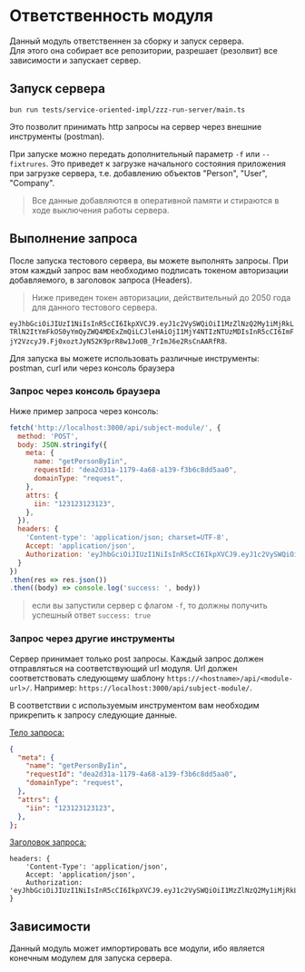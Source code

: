 # Ответственность модуля

Данный модуль ответственнен за сборку и запуск сервера.  
Для этого она собирает все репозитории, разрешает (резолвит) все зависимости и запускает сервер.

## Запуск сервера
`bun run tests/service-oriented-impl/zzz-run-server/main.ts`

Это позволит принимать http запросы на сервер через внешние инструменты (postman).

При запускe можно передать дополнительный параметр `-f` или `--fixtrures`. Это приведет к загрузке начального состояния приложения при загрузке сервера, т.е. добавлению объектов "Person", "User", "Company".

> Все данные добавляются в оперативной памяти и стираются в ходе выключения работы сервера.

## Выполнение запроса

После запуска тестового сервера, вы можете выполнять запросы. При этом каждый запрос вам необходимо подписать токеном авторизации добавляемого, в заголовок запроса (Headers).  
> Ниже приведен токен авторизации, действительный до 2050 года для данного тестового сервера.  

`eyJhbGciOiJIUzI1NiIsInR5cCI6IkpXVCJ9.eyJ1c2VySWQiOiI1MzZlNzQ2My1iMjRkLTRlN2ItYmFkOS0yYmQyZWQ4MDExZmQiLCJleHAiOjI1MjY4NTIzNTUzMDIsInR5cCI6ImFjY2VzcyJ9.Fj0xoztJyN52K9prR8w1Jo0B_7rImJ6e2RsCnAARfR8`.

Для запуска вы можете использовать различные инструменты: postman, curl или через консоль браузера

### Запрос через консоль браузера
Ниже пример запроса через консоль:
```js
fetch('http://localhost:3000/api/subject-module/', {
  method: 'POST',
  body: JSON.stringify({
    meta: {
      name: "getPersonByIin",
      requestId: "dea2d31a-1179-4a68-a139-f3b6c8dd5aa0",
      domainType: "request",
    },
    attrs: {
      iin: "123123123123",
    },
  }),
  headers: {
    'Content-type': 'application/json; charset=UTF-8',
    Accept: 'application/json',
    Authorization: 'eyJhbGciOiJIUzI1NiIsInR5cCI6IkpXVCJ9.eyJ1c2VySWQiOiI1MzZlNzQ2My1iMjRkLTRlN2ItYmFkOS0yYmQyZWQ4MDExZmQiLCJleHAiOjI1MjY4NTIzNTUzMDIsInR5cCI6ImFjY2VzcyJ9.Fj0xoztJyN52K9prR8w1Jo0B_7rImJ6e2RsCnAARfR8',
  }
})
.then(res => res.json())
.then((body) => console.log('success: ', body))
```
> если вы запустили сервер с флагом `-f`, то должны получить успешный ответ `success: true`

### Запрос через другие инструменты
Сервер принимает только post запросы. Каждый запрос должен отправляться на соответствующий url модуля. Url должен соответствовать следующему шаблону `https://<hostname>/api/<module-url>/`. Например: `https://localhost:3000/api/subject-module/`.  

В соответствии с используемым инструментом вам необходим прикрепить к запросу следующие данные.

<u>Тело запроса:</u>
```json
{
  "meta": {
    "name": "getPersonByIin",
    "requestId": "dea2d31a-1179-4a68-a139-f3b6c8dd5aa0",
    "domainType": "request",
  },
  "attrs": {
    "iin": "123123123123",
  },
};
```


<u>Заголовок запроса:</u>
```
headers: {
    'Content-Type': 'application/json',
    Accept: 'application/json',
    Authorization: 'eyJhbGciOiJIUzI1NiIsInR5cCI6IkpXVCJ9.eyJ1c2VySWQiOiI1MzZlNzQ2My1iMjRkLTRlN2ItYmFkOS0yYmQyZWQ4MDExZmQiLCJleHAiOjI1MjY4NTIzNTUzMDIsInR5cCI6ImFjY2VzcyJ9.Fj0xoztJyN52K9prR8w1Jo0B_7rImJ6e2RsCnAARfR8',
}
```

## Зависимости
Данный модуль может импортировать все модули, ибо является конечным модулем для запуска сервера.
